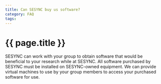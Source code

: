 ```yaml
---
title: Can SESYNC buy us software?
category: FAQ
tags:
---
```


# {{ page.title }}

SESYNC can work with your group to obtain software that would be beneficial to your research while at SESYNC. All software
purchased by SESYNC must be installed on SESYNC-owned equipment. We can provide virtual machines to use by your group members
to access your purchased software for use.
